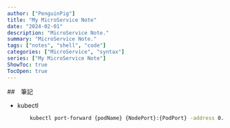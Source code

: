 ```yaml
---
author: ["PenguinPig"]
title: "My MicroService Note"
date: "2024-02-01"
description: "MicroService Note."
summary: "MicroService Note."
tags: ["notes", "shell", "code"]
categories: ["MicroService", "syntax"]
series: ["My MicroService Note"]
ShowToc: true
TocOpen: true
---
```


##　筆記

- kubectl
    ```sh
        kubectl port-forward {podName} {NodePort}:{PodPort} -address 0.0.0.0
    ```